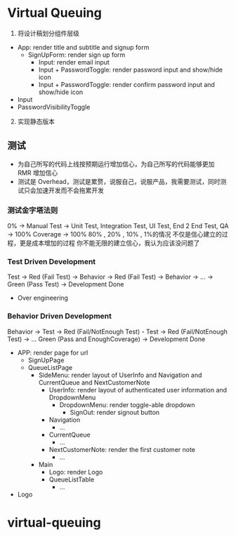# Virtual Queuing

1. 将设计稿划分组件层级

- App: render title and subtitle and signup form
  - SignUpForm: render sign up form
    - Input: render email input
    - Input + PasswordToggle: render password input and show/hide icon
    - Input + PasswordToggle: render confirm password input and show/hide icon
- Input
- PasswordVisibilityToggle

2. 实现静态版本

## 测试

- 为自己所写的代码上线按预期运行增加信心，为自己所写的代码能够更加 RMR 增加信心
- 测试是 Overhead，测试是累赘，说服自己，说服产品，我需要测试，同时测试只会加速开发而不会拖累开发

### 测试金字塔法则

0% -> Manual Test -> Unit Test, Integration Test, UI Test, End 2 End Test, QA -> 100%
Coverage -> 100% 80% , 20% , 10% , 1%的情况
不仅是信心建立的过程，更是成本增加的过程
你不能无限的建立信心，我认为应该没问题了

### Test Driven Development

Test -> Red (Fail Test) -> Behavior -> Red (Fail Test) -> Behavior -> ... -> Green (Pass Test) -> Development Done

- Over engineering

### Behavior Driven Development

Behavior -> Test -> Red (Fail/NotEnough Test) - Test -> Red (Fail/NotEnough Test) -> ... Green (Pass and EnoughCoverage) -> Development Done

- APP: render page for url
  - SignUpPage
  - QueueListPage
    - SideMenu: render layout of UserInfo and Navigation and CurrentQueue and NextCustomerNote
      - UserInfo: render layout of authenticated user information and DropdownMenu
        - DropdownMenu: render toggle-able dropdown
          - SignOut: render signout button
      - Navigation
        - ...
      - CurrentQueue
        - ...
      - NextCustomerNote: render the first customer note
        - ...
    - Main
      - Logo: render Logo
      - QueueListTable
        - ...
- Logo
# virtual-queuing
